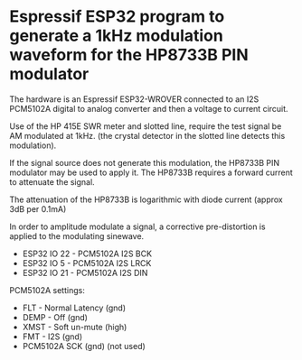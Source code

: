 Espressif ESP32 program to generate a 1kHz modulation waveform for the HP8733B PIN modulator
===================================================================================================

The hardware is an Espressif ESP32-WROVER connected to an I2S PCM5102A digital to analog converter and then a voltage to current circuit.

Use of the HP 415E SWR meter and slotted line, require the test signal be AM modulated at 1kHz. (the crystal detector in the slotted line detects this modulation).

If the signal source does not generate this modulation, the HP8733B PIN modulator may be used to apply it.
The HP8733B requires a forward current to attenuate the signal. 

The attenuation of the HP8733B is logarithmic with diode current (approx 3dB per 0.1mA)

In order to amplitude modulate a signal, a corrective pre-distortion is applied to the modulating sinewave.

- ESP32 IO 22 - PCM5102A I2S BCK
- ESP32 IO 5  - PCM5102A I2S LRCK
- ESP32 IO 21 - PCM5102A I2S DIN

PCM5102A settings: 
- FLT  - Normal Latency (gnd)
- DEMP - Off (gnd)
- XMST - Soft un-mute (high)
- FMT  - I2S (gnd)
- PCM5102A SCK (gnd) (not used)

